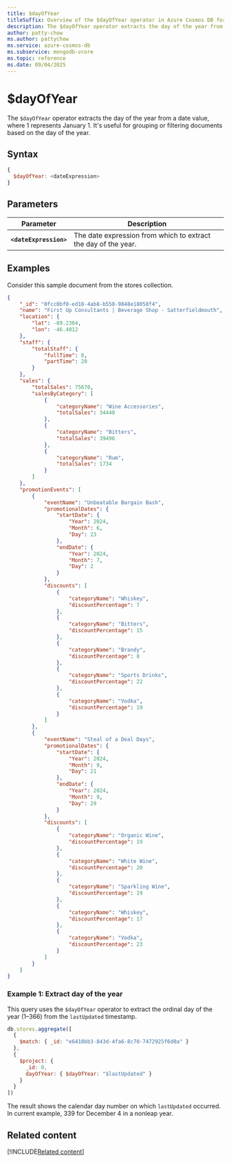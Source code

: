 ```yaml
---
title: $dayOfYear
titleSuffix: Overview of the $dayOfYear operator in Azure Cosmos DB for MongoDB (vCore)
description: The $dayOfYear operator extracts the day of the year from a date.
author: patty-chow
ms.author: pattychow
ms.service: azure-cosmos-db
ms.subservice: mongodb-vcore
ms.topic: reference
ms.date: 09/04/2025
---
```


# $dayOfYear

The `$dayOfYear` operator extracts the day of the year from a date value, where 1 represents January 1. It's useful for grouping or filtering documents based on the day of the year.

## Syntax

```javascript
{
  $dayOfYear: <dateExpression>
}
```

## Parameters

| Parameter              | Description                                                    |
| ---------------------- | -------------------------------------------------------------- |
| **`<dateExpression>`** | The date expression from which to extract the day of the year. |

## Examples

Consider this sample document from the stores collection.

```json
{
    "_id": "0fcc0bf0-ed18-4ab8-b558-9848e18058f4",
    "name": "First Up Consultants | Beverage Shop - Satterfieldmouth",
    "location": {
        "lat": -89.2384,
        "lon": -46.4012
    },
    "staff": {
        "totalStaff": {
            "fullTime": 8,
            "partTime": 20
        }
    },
    "sales": {
        "totalSales": 75670,
        "salesByCategory": [
            {
                "categoryName": "Wine Accessories",
                "totalSales": 34440
            },
            {
                "categoryName": "Bitters",
                "totalSales": 39496
            },
            {
                "categoryName": "Rum",
                "totalSales": 1734
            }
        ]
    },
    "promotionEvents": [
        {
            "eventName": "Unbeatable Bargain Bash",
            "promotionalDates": {
                "startDate": {
                    "Year": 2024,
                    "Month": 6,
                    "Day": 23
                },
                "endDate": {
                    "Year": 2024,
                    "Month": 7,
                    "Day": 2
                }
            },
            "discounts": [
                {
                    "categoryName": "Whiskey",
                    "discountPercentage": 7
                },
                {
                    "categoryName": "Bitters",
                    "discountPercentage": 15
                },
                {
                    "categoryName": "Brandy",
                    "discountPercentage": 8
                },
                {
                    "categoryName": "Sports Drinks",
                    "discountPercentage": 22
                },
                {
                    "categoryName": "Vodka",
                    "discountPercentage": 19
                }
            ]
        },
        {
            "eventName": "Steal of a Deal Days",
            "promotionalDates": {
                "startDate": {
                    "Year": 2024,
                    "Month": 9,
                    "Day": 21
                },
                "endDate": {
                    "Year": 2024,
                    "Month": 9,
                    "Day": 29
                }
            },
            "discounts": [
                {
                    "categoryName": "Organic Wine",
                    "discountPercentage": 19
                },
                {
                    "categoryName": "White Wine",
                    "discountPercentage": 20
                },
                {
                    "categoryName": "Sparkling Wine",
                    "discountPercentage": 19
                },
                {
                    "categoryName": "Whiskey",
                    "discountPercentage": 17
                },
                {
                    "categoryName": "Vodka",
                    "discountPercentage": 23
                }
            ]
        }
    ]
}
```

### Example 1: Extract day of the year

This query uses the `$dayOfYear` operator to extract the ordinal day of the year (1–366) from the `lastUpdated` timestamp.

```javascript
db.stores.aggregate([
  {
    $match: { _id: "e6410bb3-843d-4fa6-8c70-7472925f6d0a" }
  },
  {
    $project: {
      _id: 0,
      dayOfYear: { $dayOfYear: "$lastUpdated" }
    }
  }
])
```

The result shows the calendar day number on which `lastUpdated` occurred. In current example, 339 for December 4 in a nonleap year.

## Related content

[!INCLUDE[Related content](../includes/related-content.md)]
